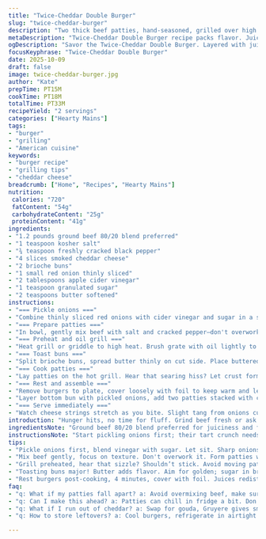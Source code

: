 ```yaml
---
title: "Twice-Cheddar Double Burger"
slug: "twice-cheddar-burger"
description: "Two thick beef patties, hand-seasoned, grilled over high heat until a rich crust forms. Smoked cheddar swapped in for sharpness. Brioche buns toasted with butter to golden crisp. Quick pickled red onions add tart crunch. Salt and coarse black pepper for seasoning. Resting the patties lets juices redistribute so they stay juicy, never dry. Timing flexible, rely on texture and color cues. Substitute ground chuck if needed; use aged gouda instead of cheddar for a smoky twist. Toss onions in vinegar and sugar briefly before layering. Quick, robust, no fluff burger balanced with tang and rich cheese."
metaDescription: "Twice-Cheddar Double Burger recipe packs flavor. Juicy patties, smoked cheddar, tangy onions. Perfect for your next cookout."
ogDescription: "Savor the Twice-Cheddar Double Burger. Layered with juicy patties, bold cheese, and quick-pickled onions. Get grilling!"
focusKeyphrase: "Twice-Cheddar Double Burger"
date: 2025-10-09
draft: false
image: twice-cheddar-burger.jpg
author: "Kate"
prepTime: PT15M
cookTime: PT18M
totalTime: PT33M
recipeYield: "2 servings"
categories: ["Hearty Mains"]
tags:
- "burger"
- "grilling"
- "American cuisine"
keywords:
- "burger recipe"
- "grilling tips"
- "cheddar cheese"
breadcrumb: ["Home", "Recipes", "Hearty Mains"]
nutrition: 
 calories: "720"
 fatContent: "54g"
 carbohydrateContent: "25g"
 proteinContent: "41g"
ingredients:
- "1.2 pounds ground beef 80/20 blend preferred"
- "1 teaspoon kosher salt"
- "¾ teaspoon freshly cracked black pepper"
- "4 slices smoked cheddar cheese"
- "2 brioche buns"
- "1 small red onion thinly sliced"
- "2 tablespoons apple cider vinegar"
- "1 teaspoon granulated sugar"
- "2 teaspoons butter softened"
instructions:
- "=== Pickle onions ==="
- "Combine thinly sliced red onions with cider vinegar and sugar in a small bowl. Toss well and let sit at least 10 minutes while prepping the rest. Smoke vinegar aroma popping; sharp onion scent softens with sugar balancing acidity."
- "=== Prepare patties ==="
- "In bowl, gently mix beef with salt and cracked pepper—don't overwork or dry the meat. Divide into four equal portions and press into loose patties about ¾ inch thick. Thumb indenters in middle keep shape during cooking."
- "=== Preheat and oil grill ==="
- "Heat grill or griddle to high heat. Brush grate with oil lightly to avoid flare-ups, a dry grate sticks. Wait until grill is hot enough to sizzle instantly on contact; you want a good sear."
- "=== Toast buns ==="
- "Split brioche buns, spread butter thinly on cut side. Place buttered sides down on grill or skillet until golden brown, about 1–2 minutes. Watch closely; can burn fast due to sugar in brioche."
- "=== Cook patties ==="
- "Lay patties on the hot grill. Hear that searing hiss? Let crust form undisturbed, about 5 to 7 minutes. Flip when edges start to brown deeply and juices emerge on top. Cook other side same way until medium rare to medium, check by feel—puffy and springy but not squishy. Approx 5–6 minutes per side depending on thickness. Add cheese slices two minutes before removing to melt."
- "=== Rest and assemble ==="
- "Remove burgers to plate, cover loosely with foil to keep warm and let juices settle, about 4 minutes. Too short and meat juices run out on bite, making dry. Use tactile checks—warm, firm with slight give."
- "Layer bottom bun with pickled onions, add two patties stacked with cheese slices on each, finish with top bun."
- "=== Serve immediately ==="
- "Watch cheese strings stretch as you bite. Slight tang from onions cuts richness. Bite into a juicy, textured experience. If no grill, hot cast iron skillet or grill pan works but expect less smoky char."
introduction: "Hunger hits, no time for fluff. Grind beef fresh or ask butcher for 80/20 chuck. Salt early but mix gently—you want a crust that snaps, not a dense brick. Smoked cheddar switched in for a bold note, cheddar’s cousin with bite. Brioche buns toasted buttery crisp, balancing burger weight with soft crumb inside. Fast pickled red onions add brightness, vinegar tang shaking up richness. Visual and tactile done cues, not just timers here. Sizzle and aroma guide you—listen to meat, smell that crust forming. These are fundamentals; skip steps and you lose juiciness, texture, flavor punches. Good grill makes or breaks; no grill, pan sear hot enough. Resting lets beef relax, keeps juices locked in. Structure your layers with care; each bite bursts with texture and flavor complexity. This is not just a sandwich but proof that precise basics lead to memorable burgers worth the wait—or hunger."
ingredientsNote: "Ground beef 80/20 blend preferred for juiciness and flavor balance. Lean mixes get dry; too fatty and it flop. Sub ground chuck if unavailable, same fat ratio works fine. Salt draws moisture but also builds crust—season evenly but don't overmix meat which toughens it. For cheese, smoked cheddar adds depth and slightly sharp, almost nutty flavor. Can swap for aged gouda, Gruyere is a good substitute as well for a smoky complexity. Instead of plain cheddar, brings smoke layer to balance. Onion quick-pickled in apple cider vinegar and sugar provides contrast and crunch, essential against rich beef and cheese. Brioche buns toasted with butter add caramelized sweetness—classic sesame buns work or potato rolls, toast is key otherwise soggy. Oil grill lightly to prevent sticking; vegetable or canola works. Butter spread on buns melts into warm layers, enhancing texture. These tweaks inject flavor complexity and textural interplay without adding steps."
instructionsNote: "Start pickling onions first; their tart crunch needs a moment to develop. Use thin slicing to speed absorption. Hand-mix beef minimally with salt and pepper to avoid tough patties; avoid 'kneading' which pumps out moisture. Thumb dents center of patties to prevent doming during cooking—a classic pro trick. Grill on properly preheated grate ensures instant sear, audible hiss signals correct heat; avoid moving patties once set on to form that crust. Flip when juices pool on surface and edges brown; these visual cues more reliable than timers across grills. Add cheese late, two minutes before done, to melt without overcooking burgers. Toast buttered buns separately but timed close to serving so texture is fresh. Rest burgers loosely tented to avoid losing heat but allow redistribution of juices so meat stays tender and juicy. Assemble quickly; layering pickled onions beneath patties keeps bun from sogginess. Embrace sensory signals—sizzle, color, texture over rigid times to master outcome. In pan, watch closely to avoid steaming; dry heat searing crucial for flavor crust. These combined steps maintain structure, flavor punch, and juicy texture every time."
tips:
- "Pickle onions first, blend vinegar with sugar. Let sit. Sharp onions mellow. Jumps in flavor. Key to burger balance. Simple but necessary."
- "Mix beef gently, focus on texture. Don't overwork it. Form patties without squishing. Crust starts with the right density. Thumb indent keeps shape."
- "Grill preheated, hear that sizzle? Shouldn’t stick. Avoid moving patties. Crust forms, ensures juicy center. Watch visual cues, get it right."
- "Toasting buns major! Butter adds flavor. Aim for golden; sugar in brioche burns fast. Split buns, keep an eye. Timing matters."
- "Rest burgers post-cooking, 4 minutes, cover with foil. Juices redistribute. No rush here, avoid dry bites. Feel the warmth and firmness."
faq:
- "q: What if my patties fall apart? a: Avoid overmixing beef, make sure they’re cold before grilling, shape gently, thumb dent helps."
- "q: Can I make this ahead? a: Patties can chill in fridge a bit. Don’t cook too early, keep them fresh. Store pickled onions separate."
- "q: What if I run out of cheddar? a: Swap for gouda, Gruyere gives smoky flavor too. Even mozzarella, but that’s milder. Play with flavors."
- "q: How to store leftovers? a: Cool burgers, refrigerate in airtight. Will need reheat carefully. Best texture on grill, but stovetop works too."

---
```

